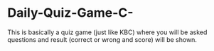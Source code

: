 # Daily-Quiz-Game-C-
This is basically a quiz game (just like KBC) where you will be asked questions and result (correct or wrong and score) will be shown.
